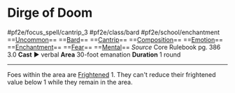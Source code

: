 # Dirge of Doom
#pf2e/focus_spell/cantrip_3 #pf2e/class/bard #pf2e/school/enchantment 
==[Uncommon](../../../rules/traits/uncommon.md)== ==[Bard](../../../rules/traits/bard.md)== ==[Cantrip](../../../rules/traits/cantrip.md)== ==[Composition](../../../rules/traits/composition.md)== ==[Emotion](../../../rules/traits/emotion.md)== ==[Enchantment](../../../rules/traits/enchantment.md)== ==[Fear](../../Arcane_Tradition/Level%201/Fear.md)== ==[Mental](../../../rules/traits/mental.md)==
*Source* Core Rulebook pg. 386 3.0
**Cast** ► verbal
**Area** 30-foot emanation
**Duration** 1 round

---

Foes within the area are [Frightened](../../../Conditions/Frightened.md) 1. They can't reduce their 
frightened value below 1 while they remain in the area.
